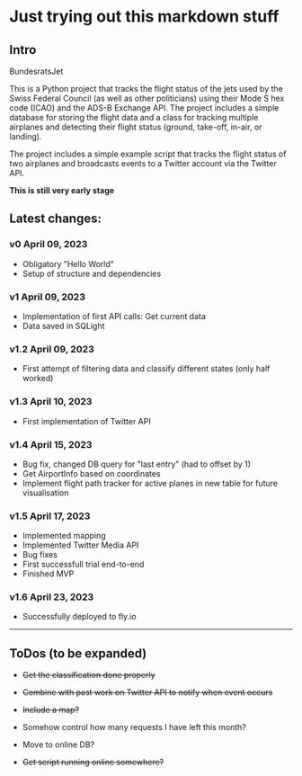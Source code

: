# Just trying out this markdown stuff

## Intro
BundesratsJet

This is a Python project that tracks the flight status of the jets used by the Swiss Federal Council (as well as other politicians) using their Mode S hex code (ICAO) and the ADS-B Exchange API. The project includes a simple database for storing the flight data and a class for tracking multiple airplanes and detecting their flight status (ground, take-off, in-air, or landing).

The project includes a simple example script that tracks the flight status of two airplanes and broadcasts events to a Twitter account via the Twitter API.

**This is still very early stage**

## Latest changes:

### v0 **April 09, 2023**
* Obligatory "Hello World"
* Setup of structure and dependencies

### v1 **April 09, 2023**
* Implementation of first API calls: Get current data
* Data saved in SQLight

### v1.2 **April 09, 2023**
* First attempt of filtering data and classify different states (only half worked)

### v1.3 **April 10, 2023**
* First implementation of Twitter API

### v1.4 **April 15, 2023**
* Bug fix, changed DB query for "last entry" (had to offset by 1)
* Get AirportInfo based on coordinates
* Implement flight path tracker for active planes in new table for future visualisation

### v1.5 **April 17, 2023**
* Implemented mapping
* Implemented Twitter Media API
* Bug fixes
* First successfull trial end-to-end 
* Finished MVP

### v1.6 **April 23, 2023**
* Successfully deployed to fly.io
---
 
## ToDos (to be expanded)

* ~~Get the classification done properly~~
* ~~Combine with past work on Twitter API to notify when event occurs~~

* ~~Include a map?~~

* Somehow control how many requests I have left this month?
* Move to online DB?

* ~~Get script running online somewhere?~~